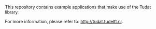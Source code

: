 This repository contains example applications that make use of the Tudat library.

For more information, please refer to: http://tudat.tudelft.nl.
